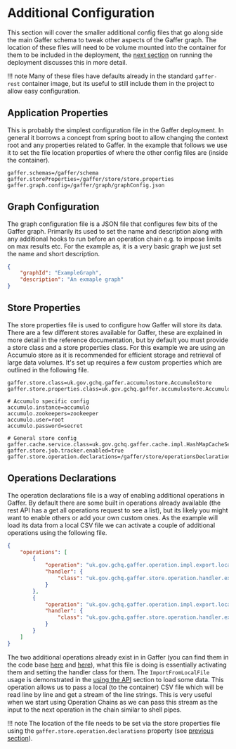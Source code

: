 # Additional Configuration

This section will cover the smaller additional config files that go along side the main Gaffer
schema to tweak other aspects of the Gaffer graph. The location of these files will need to be
volume mounted into the container for them to be included in the deployment, the [next
section](./running-the-deployment.md) on running the deployment discusses this in more detail.

!!! note
    Many of these files have defaults already in the standard `gaffer-rest` container image, but its
    useful to still include them in the project to allow easy configuration.

## Application Properties

This is probably the simplest configuration file in the Gaffer deployment. In general it borrows a
concept from spring boot to allow changing the context root and any properties related to Gaffer. In
the example that follows we use it to set the file location properties of where the other config
files are (inside the container).

```properties title="application.properties"
gaffer.schemas=/gaffer/schema
gaffer.storeProperties=/gaffer/store/store.properties
gaffer.graph.config=/gaffer/graph/graphConfig.json
```

## Graph Configuration

The graph configuration file is a JSON file that configures few bits of the Gaffer graph. Primarily
its used to set the name and description along with any additional hooks to run before an operation
chain e.g. to impose limits on max results etc. For the example as, it is a very basic graph we just
set the name and short description.

```json title="graphConfig.json"
{
    "graphId": "ExampleGraph",
    "description": "An exmaple graph"
}
```

## Store Properties

The store properties file is used to configure how Gaffer will store its data. There are a few
different stores available for Gaffer, these are explained in more detail in the reference
documentation, but by default you must provide a store class and a store properties class. For this
example we are using an Accumulo store as it is recommended for efficient storage and retrieval of
large data volumes. It's set up requires a few custom properties which are outlined in the following
file.

```properties title="store.properties"
gaffer.store.class=uk.gov.gchq.gaffer.accumulostore.AccumuloStore
gaffer.store.properties.class=uk.gov.gchq.gaffer.accumulostore.AccumuloProperties

# Accumulo specific config
accumulo.instance=accumulo
accumulo.zookeepers=zookeeper
accumulo.user=root
accumulo.password=secret

# General store config
gaffer.cache.service.class=uk.gov.gchq.gaffer.cache.impl.HashMapCacheService
gaffer.store.job.tracker.enabled=true
gaffer.store.operation.declarations=/gaffer/store/operationsDeclarations.json
```

## Operations Declarations

The operation declarations file is a way of enabling additional operations in Gaffer. By default
there are some built in operations already available (the rest API has a get all operations request
to see a list), but its likely you might want to enable others or add your own custom ones. As the
example will load its data from a local CSV file we can activate a couple of additional operations
using the following file.

```json title="operationsDeclarations.json"
{
    "operations": [
        {
            "operation": "uk.gov.gchq.gaffer.operation.impl.export.localfile.ImportFromLocalFile",
            "handler": {
                "class": "uk.gov.gchq.gaffer.store.operation.handler.export.localfile.ImportFromLocalFileHandler"
            }
        },
        {
            "operation": "uk.gov.gchq.gaffer.operation.impl.export.localfile.ExportToLocalFile",
            "handler": {
                "class": "uk.gov.gchq.gaffer.store.operation.handler.export.localfile.ExportToLocalFileHandler"
            }
        }
    ]
}
```

The two additional operations already exist in in Gaffer (you can find them in the code base
[here](https://github.com/gchq/Gaffer/blob/develop/core/operation/src/main/java/uk/gov/gchq/gaffer/operation/impl/export/localfile/ImportFromLocalFile.java)
and
[here](https://github.com/gchq/Gaffer/blob/develop/core/operation/src/main/java/uk/gov/gchq/gaffer/operation/impl/export/localfile/ExportToLocalFile.java)),
what this file is doing is essentially activating them and setting the handler class for them. The
`ImportFromLocalFile` usage is demonstrated in the [using the API](./using-the-api.md) section to
load some data. This operation allows us to pass a local (to the container) CSV file which will be
read line by line and get a stream of the line strings. This is very useful when we start using
Operation Chains as we can pass this stream as the input to the next operation in the chain
similar to shell pipes.

!!! note
    The location of the file needs to be set via the store properties file using the
    `gaffer.store.operation.declarations` property (see [previous section](#store-properties)).
